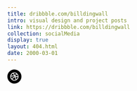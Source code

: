 ```yaml
---
title: dribbble.com/billdingwall
intro: visual design and project posts
link: https://dribbble.com/billdingwall
collection: socialMedia
display: true
layout: 404.html
date: 2000-03-01
---
```


<svg class="Icon Icon--dribbble" xmlns="http://www.w3.org/2000/svg" width="32" height="32" viewBox="0 0 32 32">
<path d="M15.2733 13.3133C13.3813 13.8693 11.1267 14.156 8.51733 14.1747C9.05733 11.9693 10.5413 10.1347 12.5213 9.12933C13.5573 10.484 14.4733 11.88 15.2733 13.3133ZM16.56 15.8867C16.3947 15.5133 16.2213 15.1413 16.0387 14.7733C13.876 15.4533 11.2907 15.7987 8.3 15.8027L8.28933 16C8.28933 17.872 8.96133 19.5893 10.076 20.9267C11.764 18.392 13.9307 16.708 16.56 15.8867ZM11.2667 22.0747C13.3587 23.708 16.1613 24.1933 18.7653 23.1893C18.4293 21.2053 17.8987 19.2693 17.1787 17.3867C14.7533 18.1093 12.7987 19.672 11.2667 22.0747ZM20.7 9.90133C19.3973 8.896 17.7707 8.28933 16 8.28933C15.3467 8.28933 14.7147 8.38 14.1093 8.53467C15.128 9.90533 16.0307 11.316 16.8227 12.764C18.4707 12.0653 19.7613 11.1107 20.7 9.90133ZM32 16C32 24.836 24.836 32 16 32C7.164 32 0 24.836 0 16C0 7.164 7.164 0 16 0C24.836 0 32 7.164 32 16ZM25.3333 16C25.3333 10.8453 21.1533 6.66667 16 6.66667C10.8467 6.66667 6.66667 10.8453 6.66667 16C6.66667 21.1547 10.8467 25.3333 16 25.3333C21.1533 25.3333 25.3333 21.1547 25.3333 16ZM17.568 14.2013C17.7773 14.6333 17.9747 15.0693 18.164 15.508C19.844 15.2187 21.6853 15.236 23.688 15.564C23.5907 13.8413 22.9333 12.2653 21.8827 11.0267C20.8067 12.3667 19.3627 13.424 17.568 14.2013V14.2013ZM18.7867 17.044C19.4387 18.7893 19.94 20.5787 20.2787 22.408C22.028 21.2347 23.2667 19.3627 23.608 17.196C21.852 16.892 20.2453 16.8387 18.7867 17.044V17.044Z" />
</svg>